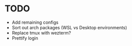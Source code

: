 # TODO

- Add remaining configs
- Sort out arch packages (WSL vs Desktop environments)
- Replace tmux with wezterm?
- Prettify login
